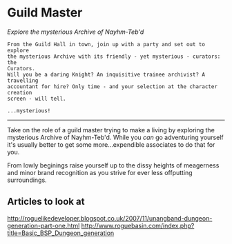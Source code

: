 # Guild Master
_Explore the mysterious Archive of Nayhm-Teb'd_

```
From the Guild Hall in town, join up with a party and set out to explore
the mysterious Archive with its friendly - yet mysterious - curators: the
Curators.
Will you be a daring Knight? An inquisitive trainee archivist? A travelling
accountant for hire? Only time - and your selection at the character creation
screen - will tell.

...mysterious!
```

------------------------------------------------------------------------------

Take on the role of a guild master trying to make a living by exploring the
mysterious Archive of Nayhm-Teb'd. While you _can_ go adventuring yourself it's
usually better to get some more...expendible associates to do that for you.

From lowly beginings raise yourself up to the dissy heights of meagerness and
minor brand recognition as you strive for ever less offputting surroundings.


Articles to look at
-------------------
http://roguelikedeveloper.blogspot.co.uk/2007/11/unangband-dungeon-generation-part-one.html
http://www.roguebasin.com/index.php?title=Basic_BSP_Dungeon_generation
